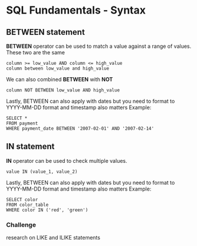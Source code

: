 # SQL Fundamentals - Syntax

## BETWEEN statement
**BETWEEN** operator can be used to match a value against a range of values. These two are the same 

```
column >= low_value AND column <= high_value
column between low_value and high_value
```

We can also combined **BETWEEN** with **NOT**

```
column NOT BETWEEN low_value AND high_value
```

Lastly, BETWEEN can also apply with dates but you need to format to YYYY-MM-DD format and timestamp also matters
Example: 

```
SELECT *
FROM payment
WHERE payment_date BETWEEN '2007-02-01' AND '2007-02-14'
```

## IN statement
**IN** operator can be used to check multiple values.

```
value IN (value_1, value_2)
```

Lastly, BETWEEN can also apply with dates but you need to format to YYYY-MM-DD format and timestamp also matters
Example: 

```
SELECT color
FROM color_table
WHERE color IN ('red', 'green')
```

### Challenge
research on LIKE and ILIKE statements